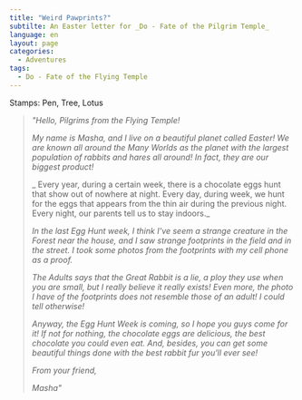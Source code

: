 ```yaml
---
title: "Weird Pawprints?"
subtilte: An Easter letter for _Do - Fate of the Pilgrim Temple_
language: en
layout: page
categories:
  - Adventures
tags:
  - Do - Fate of the Flying Temple
---
```


Stamps: Pen, Tree, Lotus

> _"Hello, Pilgrims from the Flying Temple!_
> 
> _My name is Masha, and I live on a beautiful planet called Easter! We are known all around the Many Worlds as the planet with the largest population of rabbits and hares all around! In fact, they are our biggest product!_
> 
> _ Every year, during a certain week, there is a chocolate eggs hunt that show out of nowhere at night. Every day, during week, we hunt for the eggs that appears from the thin air during the previous night. Every night, our parents tell us to stay indoors._
> 
> _In the last Egg Hunt week, I think I've seem a strange creature in the Forest near the house, and I saw strange footprints in the field and in the street. I took some photos from the footprints with my cell phone as a proof._
> 
> _The Adults says that the Great Rabbit is a lie, a ploy they use when you are small, but I really believe it really exists! Even more, the photo I have of the footprints does not resemble those of an adult! I could tell otherwise!_
> 
> _Anyway, the Egg Hunt Week is coming, so I hope you guys come for it! If not for nothing, the chocolate eggs are delicious, the best chocolate you could even eat. And, besides, you can get some beautiful things done with the best rabbit fur you'll ever see!_
> 
> _From your friend,_
> 
> _Masha"_

